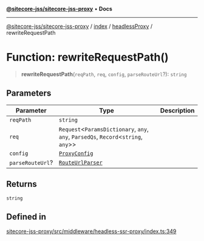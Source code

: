 [**@sitecore-jss/sitecore-jss-proxy**](../../../../README.md) • **Docs**

***

[@sitecore-jss/sitecore-jss-proxy](../../../../README.md) / [index](../../../README.md) / [headlessProxy](../README.md) / rewriteRequestPath

# Function: rewriteRequestPath()

> **rewriteRequestPath**(`reqPath`, `req`, `config`, `parseRouteUrl`?): `string`

## Parameters

| Parameter | Type | Description |
| ------ | ------ | ------ |
| `reqPath` | `string` |  |
| `req` | `Request`\<`ParamsDictionary`, `any`, `any`, `ParsedQs`, `Record`\<`string`, `any`\>\> |  |
| `config` | [`ProxyConfig`](../interfaces/ProxyConfig.md) |  |
| `parseRouteUrl`? | [`RouteUrlParser`](../../../type-aliases/RouteUrlParser.md) |  |

## Returns

`string`

## Defined in

[sitecore-jss-proxy/src/middleware/headless-ssr-proxy/index.ts:349](https://github.com/Sitecore/jss/blob/add785323e917338873098dc44b8af984c4e7c9a/packages/sitecore-jss-proxy/src/middleware/headless-ssr-proxy/index.ts#L349)
